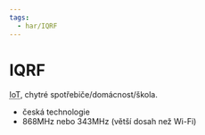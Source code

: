 ```yaml
---
tags:
  - har/IQRF
---
```

# IQRF
<abbr title="Internet of Things">IoT</abbr>, chytré spotřebiče/domácnost/škola.

- česká technologie
- 868MHz nebo 343MHz (větší dosah než Wi-Fi)